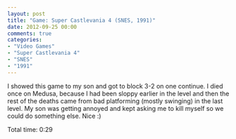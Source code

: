 ```yaml
---
layout: post
title: "Game: Super Castlevania 4 (SNES, 1991)"
date: 2012-09-25 00:00
comments: true
categories:
- "Video Games"
- "Super Castlevania 4"
- "SNES"
- "1991"
---
```


I showed this game to my son and got to block 3-2 on one
continue. I died once on Medusa, because I had been sloppy
earlier in the level and then the rest of the deaths came from
bad platforming (mostly swinging) in the last level. My son was
getting annoyed and kept asking me to kill myself so we could do
something else. Nice :)

Total time: 0:29

